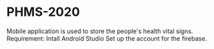 # PHMS-2020
Mobile application is used to store the people's health vital signs.
Requirement:
  Intall Android Studio
  Set up the account for the firebase.

